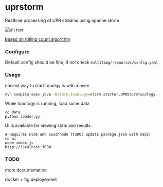uprstorm
========

Realtime processing of UPR streams using apache storm.

![alt text](https://s3.amazonaws.com/tmcafeecouchbase/upr-storm+(1).jpg)

[based on rolling count algorithm](http://www.michael-noll.com/blog/2013/01/18/implementing-real-time-trending-topics-in-storm/)


### Configure
Default config should be fine, if not check ``` multilang/resources/config.yaml ```


### Usage
easiest way to start topolgy is with maven
```bash
mvn compile exec:java -Dstorm.topology=storm.starter.UPRStormTopology
```

While topology is running, load some data
```
cd data
python loader.py 
```

UI is available for viewing stats and results. 
```
# Requires node and couchnode (TODO: update package.json with deps)
cd ui
node index.js 
http://localhost:3000
```

### TODO
more documentation


docker + fig deployement





